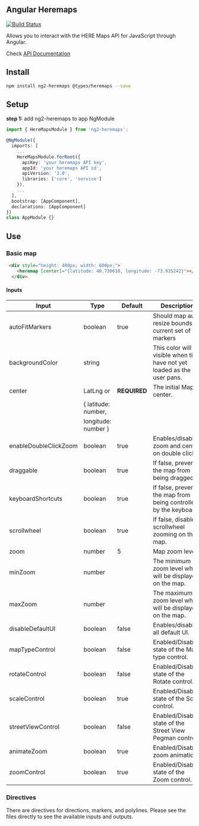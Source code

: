 ## Angular Heremaps
[![Build Status](https://travis-ci.org/mjaric/ng2-heremaps.svg?branch=master)](https://travis-ci.org/mjaric/ng2-heremaps)

Allows you to interact with the HERE Maps API for JavaScript through Angular.

Check [API Documentation](https://mjaric.github.io/ng2-heremaps/)

## Install

```bash
npm install ng2-heremaps @types/heremaps --save
```

## Setup

**step 1:** add ng2-heremaps to app NgModule

```typescript
import { HereMapsModule } from 'ng2-heremaps';

@NgModule({
  imports: [
    ...
    HereMapsModule.forRoot({
      apiKey: 'your heremaps API key',
      appId: 'your heremaps API id',
      apiVersion: '3.0',
      libraries: ['core', 'service']
    }),
    ...
  ],
  bootstrap: [AppComponent],
  declarations: [AppComponent]
})
class AppModule {}
```

## Use

### Basic map
```html
 <div style="height: 400px; width: 600px;">
    <heremap [center]="{latitude: 40.730610, longitude: -73.935242}"></heremap>
  </div>
```

#### Inputs


| Input                  | Type                           | Default           | Description                                                                 |
| ---------------------- | ------------------------------ | ----------------- | --------------------------------------------------------------------------- |
| autoFitMarkers         | boolean                        | true              | Should map auto resize bounds to current set of markers                     |
| backgroundColor        | string                         |                   | This color will be visible when tiles have not yet loaded as the user pans. |
| center                 | LatLng or                      | **REQUIRED**      | The initial Map center.                                                     |
|                        |  { latitude: number,           |                   |                                                                             |
|                        |  longitude: number }           |                   |                                                                             |
| enableDoubleClickZoom  | boolean                        | true              | Enables/disables zoom and center on double click.                           |
| draggable              | boolean                        | true              | If false, prevents the map from being dragged.                              |
| keyboardShortcuts      | boolean                        | true              | If false, prevents the map from being controlled by the keyboard.           |
| scrollwheel            | boolean                        | true              | If false, disables scrollwheel zooming on the map.                          |
| zoom                   | number                         | 5                 | Map zoom level                                                              |
| minZoom                | number                         |                   | The minimum zoom level which will be displayed on the map.                  |
| maxZoom                | number                         |                   | The maximum zoom level which will be displayed on the map.                  |
| disableDefaultUI       | boolean                        | false             | Enables/disables all default UI.                                            |
| mapTypeControl         | boolean                        | false             | Enabled/Disabled state of the Map type control.                             |
| rotateControl          | boolean                        | false             | Enabled/Disabled state of the Rotate control.                               |
| scaleControl           | boolean                        | true              | Enabled/Disabled state of the Scale control.                                |
| streetViewControl      | boolean                        | false             | Enabled/Disabled state of the Street View Pegman control.                   |
| animateZoom            | boolean                        | true              | Enabled/Disabled zoom animation.                                            |
| zoomControl            | boolean                        | true              | Enabled/Disabled state of the Zoom control.                                 |

### Directives
There are directives for directions, markers, and polylines. Please see the files directly to see the available inputs and outputs.
